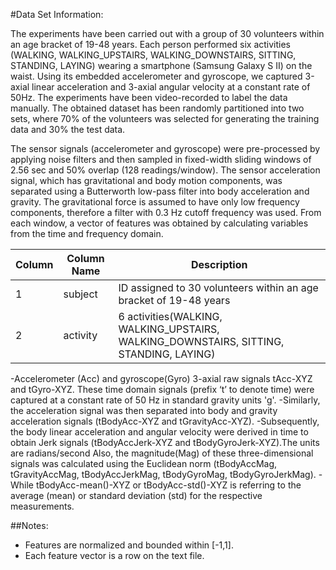 #Data Set Information:

The experiments have been carried out with a group of 30 volunteers within an age bracket of 19-48 years. Each person performed six activities (WALKING, WALKING_UPSTAIRS, WALKING_DOWNSTAIRS, SITTING, STANDING, LAYING) wearing a smartphone (Samsung Galaxy S II) on the waist. Using its embedded accelerometer and gyroscope, we captured 3-axial linear acceleration and 3-axial angular velocity at a constant rate of 50Hz. The experiments have been video-recorded to label the data manually. The obtained dataset has been randomly partitioned into two sets, where 70% of the volunteers was selected for generating the training data and 30% the test data. 

The sensor signals (accelerometer and gyroscope) were pre-processed by applying noise filters and then sampled in fixed-width sliding windows of 2.56 sec and 50% overlap (128 readings/window). The sensor acceleration signal, which has gravitational and body motion components, was separated using a Butterworth low-pass filter into body acceleration and gravity. The gravitational force is assumed to have only low frequency components, therefore a filter with 0.3 Hz cutoff frequency was used. From each window, a vector of features was obtained by calculating variables from the time and frequency domain.

| Column | Column Name     		|  Description 																																								  |
|--------|----------------------|-----------------------------------------------------------------------------------------------------------------------------------------------------------------------------|
|  1	 | subject				| ID assigned to 30 volunteers within an age bracket of 19-48 years																											  |
|  2	 | activity				| 6 activities(WALKING, WALKING_UPSTAIRS, WALKING_DOWNSTAIRS, SITTING, STANDING, LAYING)																					  |

-Accelerometer (Acc) and gyroscope(Gyro) 3-axial raw signals tAcc-XYZ and tGyro-XYZ. These time domain signals (prefix ‘t’ to denote time) were captured at a constant rate of 50 Hz in standard gravity units 'g'.
-Similarly, the acceleration signal was then separated into body and gravity acceleration signals (tBodyAcc-XYZ and tGravityAcc-XYZ).
-Subsequently, the body linear acceleration and angular velocity were derived in time to obtain Jerk signals (tBodyAccJerk-XYZ and tBodyGyroJerk-XYZ).The units are radians/second Also, the magnitude(Mag) of these three-dimensional signals was calculated using the Euclidean norm (tBodyAccMag, tGravityAccMag, tBodyAccJerkMag, tBodyGyroMag, tBodyGyroJerkMag).
-While tBodyAcc-mean()-XYZ or tBodyAcc-std()-XYZ is referring to the average (mean) or standard deviation (std) for the respective measurements.

##Notes: 
- Features are normalized and bounded within [-1,1].
- Each feature vector is a row on the text file.


